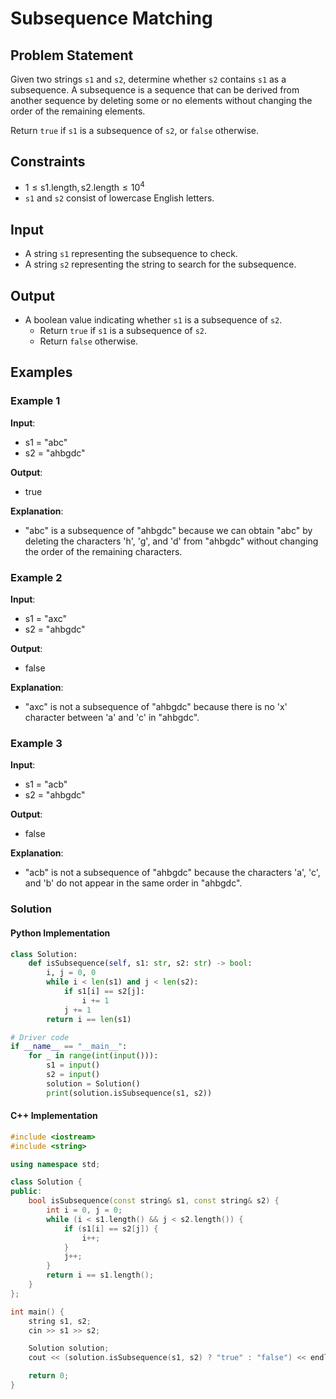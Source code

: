# Subsequence Matching

## Problem Statement
Given two strings `s1` and `s2`, determine whether `s2` contains `s1` as a subsequence. A subsequence is a sequence that can be derived from another sequence by deleting some or no elements without changing the order of the remaining elements.

Return `true` if `s1` is a subsequence of `s2`, or `false` otherwise.

## Constraints
- $1 \leq \text{s1.length}, \text{s2.length} \leq 10^4$
- `s1` and `s2` consist of lowercase English letters.

## Input
- A string `s1` representing the subsequence to check.
- A string `s2` representing the string to search for the subsequence.

## Output
- A boolean value indicating whether `s1` is a subsequence of `s2`.
  - Return `true` if `s1` is a subsequence of `s2`.
  - Return `false` otherwise.

## Examples

### Example 1
**Input**:
- s1 = "abc"
- s2 = "ahbgdc"

**Output**:
- true

**Explanation**:
- "abc" is a subsequence of "ahbgdc" because we can obtain "abc" by deleting the characters 'h', 'g', and 'd' from "ahbgdc" without changing the order of the remaining characters.

### Example 2
**Input**:
- s1 = "axc"
- s2 = "ahbgdc"

**Output**:
- false

**Explanation**:
- "axc" is not a subsequence of "ahbgdc" because there is no 'x' character between 'a' and 'c' in "ahbgdc".

### Example 3
**Input**:
- s1 = "acb"
- s2 = "ahbgdc"

**Output**:
- false

**Explanation**:
- "acb" is not a subsequence of "ahbgdc" because the characters 'a', 'c', and 'b' do not appear in the same order in "ahbgdc".

### Solution

#### Python Implementation
```python
class Solution:
    def isSubsequence(self, s1: str, s2: str) -> bool:
        i, j = 0, 0
        while i < len(s1) and j < len(s2):
            if s1[i] == s2[j]:
                i += 1
            j += 1
        return i == len(s1)

# Driver code
if __name__ == "__main__":
    for _ in range(int(input())):
	    s1 = input()
	    s2 = input()
	    solution = Solution()
	    print(solution.isSubsequence(s1, s2))
```

#### C++ Implementation
```c++
#include <iostream>
#include <string>

using namespace std;

class Solution {
public:
    bool isSubsequence(const string& s1, const string& s2) {
        int i = 0, j = 0;
        while (i < s1.length() && j < s2.length()) {
            if (s1[i] == s2[j]) {
                i++;
            }
            j++;
        }
        return i == s1.length();
    }
};

int main() {
    string s1, s2;
    cin >> s1 >> s2;

    Solution solution;
    cout << (solution.isSubsequence(s1, s2) ? "true" : "false") << endl;

    return 0;
}
```